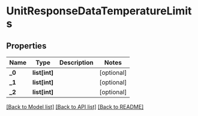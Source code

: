 # UnitResponseDataTemperatureLimits

## Properties
Name | Type | Description | Notes
------------ | ------------- | ------------- | -------------
**_0** | **list[int]** |  | [optional] 
**_1** | **list[int]** |  | [optional] 
**_2** | **list[int]** |  | [optional] 

[[Back to Model list]](../README.md#documentation-for-models) [[Back to API list]](../README.md#documentation-for-api-endpoints) [[Back to README]](../README.md)

